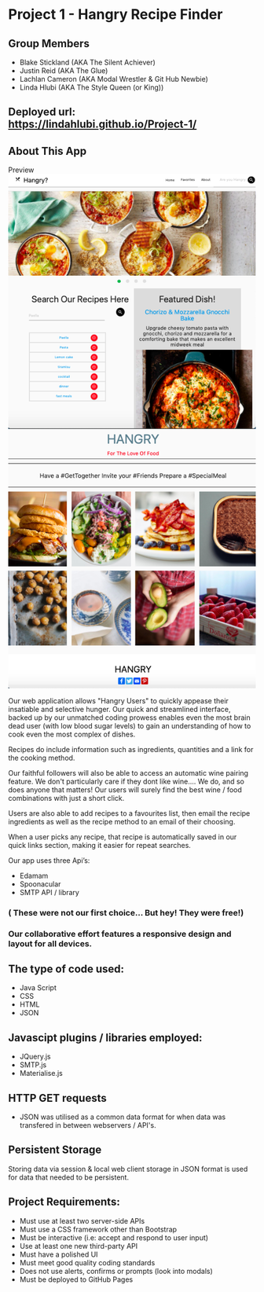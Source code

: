 # Project 1 - Hangry Recipe Finder

## Group Members

 * Blake Stickland (AKA The Silent Achiever)
 * Justin Reid (AKA The Glue)
 * Lachlan Cameron (AKA Modal Wrestler & Git Hub Newbie)
 * Linda Hlubi (AKA The Style Queen (or King))


## Deployed url: https://lindahlubi.github.io/Project-1/


## About This App


Preview
<br>
<img class="materialboxed collage-image" src="./images/Screen Shot 2021-01-11 at 11.38.16 am.png">
<img class="materialboxed collage-image" src="./images/Screen Shot 2021-01-11 at 11.39.02 am.png">
<br>

Our web application allows "Hangry Users" to quickly appease their insatiable and selective hunger. Our quick and streamlined interface, backed up by our unmatched coding prowess enables even the most brain dead user (with low blood sugar levels) to gain an understanding of how to cook even the most complex of dishes. 

Recipes do include information such as ingredients, quantities and a link for the cooking method. 

Our faithful followers will also be able to access an automatic wine pairing feature. We don't particularly care if they dont like wine.... We do, and so does anyone that matters! Our users will surely find the best wine / food combinations with just a short click.  

Users are also able to add recipes to a favourites list, then email the recipe ingredients as well as the recipe method to an email of their choosing.

When a user picks any recipe, that recipe is automatically saved in our quick links section, making it easier for repeat searches. 

Our app uses three Api’s:

* Edamam
* Spoonacular
* SMTP API / library
### ( These were not our first choice... But hey! They were free!)



### Our collaborative effort features a responsive design and layout for all devices.


## The type of code used:

* Java Script
* CSS
* HTML
* JSON


## Javascipt plugins / libraries employed:

* JQuery.js
* SMTP.js
* Materialise.js


## HTTP GET requests

* JSON was utilised as a common data format for when data was transfered in between webservers / API's.


## Persistent Storage

Storing data via session & local web client storage in JSON format is used for data that needed to be persistent.


## Project Requirements:

* Must use at least two server-side APIs
* Must use a CSS framework other than Bootstrap
* Must be interactive (i.e: accept and respond to user input)
* Use at least one new third-party API
* Must have a polished UI
* Must meet good quality coding standards
* Does not use alerts, confirms or prompts (look into modals)
* Must be deployed to GitHub Pages



